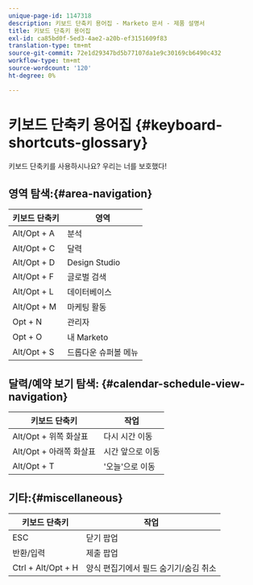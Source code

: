 ```yaml
---
unique-page-id: 1147318
description: 키보드 단축키 용어집 - Marketo 문서 - 제품 설명서
title: 키보드 단축키 용어집
exl-id: ca85bd0f-5ed3-4ae2-a20b-ef3151609f83
translation-type: tm+mt
source-git-commit: 72e1d29347bd5b77107da1e9c30169cb6490c432
workflow-type: tm+mt
source-wordcount: '120'
ht-degree: 0%

---
```


# 키보드 단축키 용어집 {#keyboard-shortcuts-glossary}

키보드 단축키를 사용하시나요? 우리는 너를 보호했다!

## 영역 탐색:{#area-navigation}

| 키보드 단축키 | 영역 |
|---|---|
| Alt/Opt + A | 분석 |
| Alt/Opt + C | 달력 |
| Alt/Opt + D | Design Studio |
| Alt/Opt + F | 글로벌 검색 |
| Alt/Opt + L | 데이터베이스 |
| Alt/Opt + M | 마케팅 활동 |
| Opt + N | 관리자 |
| Opt + O | 내 Marketo |
| Alt/Opt + S | 드롭다운 슈퍼볼 메뉴 |

## 달력/예약 보기 탐색: {#calendar-schedule-view-navigation}

| 키보드 단축키 | 작업 |
|---|---|
| Alt/Opt + 위쪽 화살표 | 다시 시간 이동 |
| Alt/Opt + 아래쪽 화살표 | 시간 앞으로 이동 |
| Alt/Opt + T | &#39;오늘&#39;으로 이동 |

## 기타:{#miscellaneous}

| 키보드 단축키 | 작업 |
|---|---|
| ESC | 닫기 팝업 |
| 반환/입력 | 제출 팝업 |
| Ctrl + Alt/Opt + H | 양식 편집기에서 필드 숨기기/숨김 취소 |
